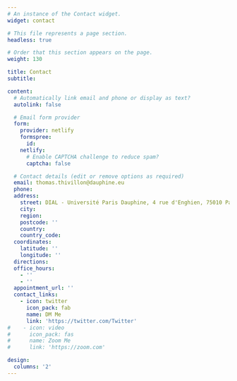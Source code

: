 ```yaml
---
# An instance of the Contact widget.
widget: contact

# This file represents a page section.
headless: true

# Order that this section appears on the page.
weight: 130

title: Contact
subtitle:

content:
  # Automatically link email and phone or display as text?
  autolink: false

  # Email form provider
  form:
    provider: netlify
    formspree:
      id:
    netlify:
      # Enable CAPTCHA challenge to reduce spam?
      captcha: false

  # Contact details (edit or remove options as required)
  email: thomas.thivillon@dauphine.eu
  phone: 
  address:
    street: DIAL - Université Paris Dauphine, 4 rue d'Enghien, 75010 Paris, France.
    city: 
    region: 
    postcode: ''
    country: 
    country_code: 
  coordinates:
    latitude: ''
    longitude: ''
  directions: 
  office_hours:
    - ''
    - ''
  appointment_url: ''
  contact_links:
    - icon: twitter
      icon_pack: fab
      name: DM Me
      link: 'https://twitter.com/Twitter'
#    - icon: video
#      icon_pack: fas
#      name: Zoom Me
#      link: 'https://zoom.com'

design:
  columns: '2'
---
```

